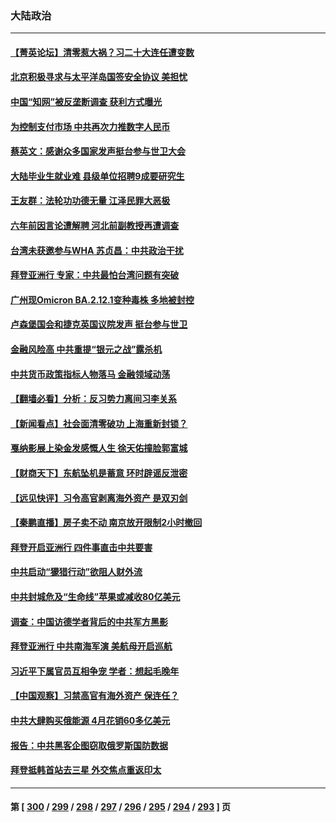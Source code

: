 ### 大陆政治
---
#### [【菁英论坛】清零惹大祸？习二十大连任遭变数](../../pages/ncid277/n13742371.md) 
#### [北京积极寻求与太平洋岛国签安全协议 美担忧](../../pages/ncid277/n13742363.md) 
#### [中国“知网”被反垄断调查 获利方式曝光](../../pages/ncid277/n13742262.md) 
#### [为控制支付市场 中共再次力推数字人民币](../../pages/ncid277/n13742259.md) 
#### [蔡英文：感谢众多国家发声挺台参与世卫大会](../../pages/ncid277/n13742261.md) 
#### [大陆毕业生就业难 县级单位招聘9成要研究生](../../pages/ncid277/n13742186.md) 
#### [王友群：法轮功功德无量 江泽民罪大恶极](../../pages/ncid277/n13741673.md) 
#### [六年前因言论遭解聘 河北前副教授再遭调查](../../pages/ncid277/n13742115.md) 
#### [台湾未获邀参与WHA 苏贞昌：中共政治干扰](../../pages/ncid277/n13742103.md) 
#### [拜登亚洲行 专家：中共最怕台湾问题有突破](../../pages/ncid277/n13742095.md) 
#### [广州现Omicron BA.2.12.1变种毒株 多地被封控](../../pages/ncid277/n13742084.md) 
#### [卢森堡国会和捷克英国议院发声 挺台参与世卫](../../pages/ncid277/n13741969.md) 
#### [金融风险高 中共重提“银元之战”露杀机](../../pages/ncid277/n13742039.md) 
#### [中共货币政策指标人物落马 金融领域动荡](../../pages/ncid277/n13741950.md) 
#### [【翻墙必看】分析：反习势力离间习李关系](../../pages/ncid277/n13741944.md) 
#### [【新闻看点】社会面清零破功 上海重新封锁？](../../pages/ncid277/n13741869.md) 
#### [戛纳影展上染金发感慨人生 徐天佑撞脸郭富城](../../pages/ncid277/n13741826.md) 
#### [【财商天下】东航坠机是蓄意 环时辟谣反泄密](../../pages/ncid277/n13741724.md) 
#### [【远见快评】习令高官剥离海外资产 是双刃剑](../../pages/ncid277/n13741866.md) 
#### [【秦鹏直播】房子卖不动 南京放开限制2小时撤回](../../pages/ncid277/n13741862.md) 
#### [拜登开启亚洲行 四件事直击中共要害](../../pages/ncid277/n13741755.md) 
#### [中共启动“獴猎行动”欲阻人财外流](../../pages/ncid277/n13741766.md) 
#### [中共封城危及“生命线”苹果或减收80亿美元](../../pages/ncid277/n13741762.md) 
#### [调查：中国访德学者背后的中共军方黑影](../../pages/ncid277/n13741472.md) 
#### [拜登亚洲行 中共南海军演 美航母开启巡航](../../pages/ncid277/n13741761.md) 
#### [习近平下属官员互相争宠 学者：想起毛晚年](../../pages/ncid277/n13741028.md) 
#### [【中国观察】习禁高官有海外资产 保连任？](../../pages/ncid277/n13741722.md) 
#### [中共大肆购买俄能源 4月花销60多亿美元](../../pages/ncid277/n13741698.md) 
#### [报告：中共黑客企图窃取俄罗斯国防数据](../../pages/ncid277/n13741568.md) 
#### [拜登抵韩首站去三星 外交焦点重返印太](../../pages/ncid277/n13741591.md) 

---
#### 第 [ [300](./300.md) / [299](./299.md) / [298](./298.md) / [297](./297.md) / [296](./296.md) / [295](./295.md) / [294](./294.md) / [293](./293.md) ] 页
